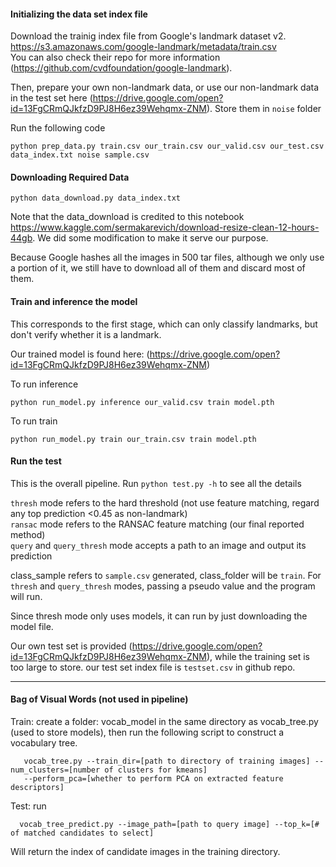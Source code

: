 
#### Initializing the data set index file 
Download the trainig index file from Google's landmark dataset v2. https://s3.amazonaws.com/google-landmark/metadata/train.csv  
You can also check their repo for more information (https://github.com/cvdfoundation/google-landmark).

Then, prepare your own non-landmark data, or use our non-landmark data in the test set here (https://drive.google.com/open?id=13FgCRmQJkfzD9PJ8H6ez39Wehqmx-ZNM). Store them in `noise` folder

Run the following code
```
python prep_data.py train.csv our_train.csv our_valid.csv our_test.csv data_index.txt noise sample.csv
```

#### Downloading Required Data

```
python data_download.py data_index.txt
```

Note that the data_download is credited to this notebook https://www.kaggle.com/sermakarevich/download-resize-clean-12-hours-44gb. We did some modification to make it serve our purpose. 

Because Google hashes all the images in 500 tar files, although we only use a portion of it, we still have to download all of them and discard most of them. 


#### Train and inference the model
This corresponds to the first stage, which can only classify landmarks, but don't verify whether it is a landmark. 

Our trained model is found here: (https://drive.google.com/open?id=13FgCRmQJkfzD9PJ8H6ez39Wehqmx-ZNM)

To run inference 
```
python run_model.py inference our_valid.csv train model.pth
```

To run train
```
python run_model.py train our_train.csv train model.pth
```

#### Run the test
This is the overall pipeline. Run `python test.py -h` to see all the details

`thresh` mode refers to the hard threshold (not use feature matching, regard any top prediction <0.45 as non-landmark)  
`ransac` mode refers to the RANSAC feature matching (our final reported method)  
`query` and `query_thresh` mode accepts a path to an image and output its prediction

class_sample refers to `sample.csv` generated, class_folder will be `train`. For `thresh` and `query_thresh` modes, passing a pseudo value and the program will run. 

Since thresh mode only uses models, it can run by just downloading the model file. 

Our own test set is provided (https://drive.google.com/open?id=13FgCRmQJkfzD9PJ8H6ez39Wehqmx-ZNM), while the training set is too large to store. our test set index file is `testset.csv` in github repo.

-------------------------------------------------------------------------------------
#### Bag of Visual Words (not used in pipeline)  

Train: create a folder: vocab_model in the same directory as vocab_tree.py (used to store models), then run the following script to construct a vocabulary tree.    

       vocab_tree.py --train_dir=[path to directory of training images] --num_clusters=[number of clusters for kmeans] 
       --perform_pca=[whether to perform PCA on extracted feature descriptors]
       
Test: run  

      vocab_tree_predict.py --image_path=[path to query image] --top_k=[# of matched candidates to select]  
      
   Will return the index of candidate images in the training directory.
